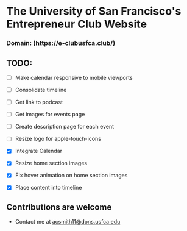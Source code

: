# The University of San Francisco's Entrepreneur Club Website
### Domain: (https://e-clubusfca.club/)

## TODO:
- [ ] Make calendar responsive to mobile viewports
- [ ] Consolidate timeline
- [ ] Get link to podcast
- [ ] Get images for events page
- [ ] Create description page for each event
- [ ] Resize logo for apple-touch-icons
- [x] Integrate Calendar
- [x] Resize home section images
- [x] Fix hover animation on home section images
- [x] Place content into timeline


## Contributions are welcome
- Contact me at acsmith11@dons.usfca.edu

